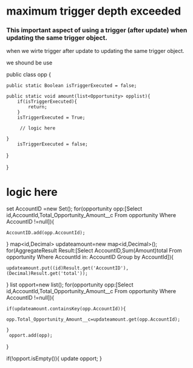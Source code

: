 
  # maximum trigger depth exceeded
 ### This important aspect of using a trigger (after update) when updating the same trigger object.
when we wirte trigger after update to updating the same trigger object.

we shound be use 

public class opp {
    
    public static Boolean isTriggerExecuted = false;

    public static void amount(list<Opportunity> opplist){
        if(isTriggerExecuted){
            return;
        }
        isTriggerExecuted = True;
       
         // logic here
                   
    }  
        isTriggerExecuted = false;
}
         
}


# logic here



set<id> AccountID =new Set<id>();
for(opportunity opp:[Select id,AccountId,Total_Opportunity_Amount__c From opportunity Where AccountID !=null]){
    
    AccountID.add(opp.AccountId);
    
}
 map<id,Decimal> updateamount=new map<id,Decimal>(); 
for(AggregateResult Result:[Select AccountID,Sum(Amount)total From opportunity Where AccountId in: AccountID Group by AccountId]){
     
    updateamount.put((id)Result.get('AccountID'),(Decimal)Result.get('total'));
    
    
}
list<opportunity>  opport=new list<opportunity>();
for(opportunity opp:[Select id,AccountId,Total_Opportunity_Amount__c From opportunity Where AccountID !=null]){
    
    if(updateamount.containsKey(opp.AccountId)){
           opp.Total_Opportunity_Amount__c=updateamount.get(opp.AccountId);
           
    }
     opport.add(opp);
    
}

if(!opport.isEmpty()){
    update opport;
}
